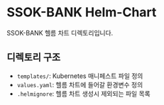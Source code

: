 # SSOK-BANK Helm-Chart

SSOK-BANK 헬름 차트 디렉토리입니다.

## 디렉토리 구조
- `templates/`: Kubernetes 매니페스트 파일 정의
- `values.yaml`: 헬름 차트에 들어갈 환경변수 정의
- `.helmignore`: 헬름 차트 생성시 제외되는 파일 목록